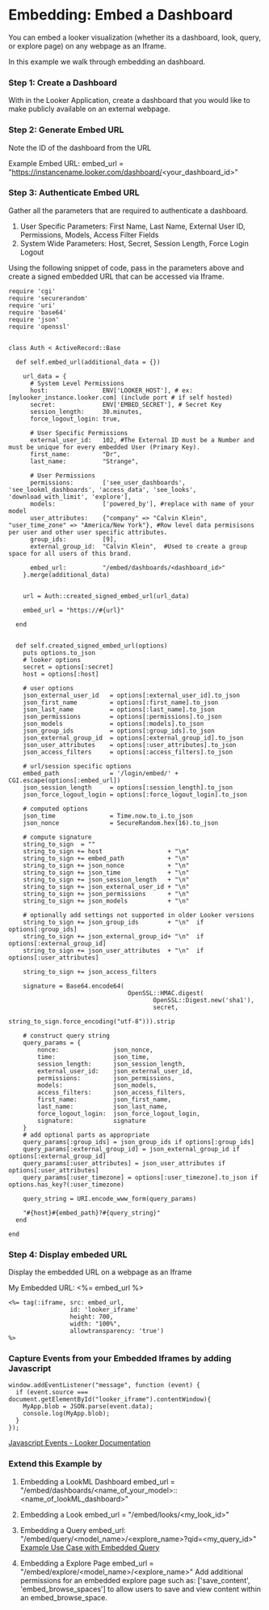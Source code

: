 
# Embedding: Embed a Dashboard


You can embed a looker visualization (whether its a dashboard, look, query, or explore page) on any webpage as an Iframe. 

In this example we walk through embedding an dashboard. 


### Step 1: Create a Dashboard
With in the Looker Application, create a dashboard that you would like to make publicly available on an external webpage. 


### Step 2: Generate Embed URL 

Note the ID of the dashboard from the URL

Example Embed URL: 
embed_url = "https://instancename.looker.com/dashboard/<your_dashboard_id>"



### Step 3: Authenticate Embed URL 

Gather all the parameters that are required to authenticate a dashboard. 
1. User Specific Parameters: First Name, Last Name, External User ID, Permissions, Models, Access Filter Fields
2. System Wide Parameters: Host, Secret, Session Length, Force Login Logout

Using the following snippet of code, pass in the parameters above and create a signed embedded URL that can be accessed via Iframe. 

```
require 'cgi'
require 'securerandom'
require 'uri'
require 'base64'
require 'json'
require 'openssl'


class Auth < ActiveRecord::Base

  def self.embed_url(additional_data = {})

    url_data = {
      # System Level Permissions        
      host:               ENV['LOOKER_HOST'], # ex: [mylooker_instance.looker.com] (include port # if self hosted)
      secret:             ENV['EMBED_SECRET'], # Secret Key 
      session_length:     30.minutes,
      force_logout_login: true,

      # User Specific Permissions
      external_user_id:   102, #The External ID must be a Number and must be unique for every embedded User (Primary Key). 
      first_name:         "Dr",
      last_name:          "Strange",

      # User Permissions
      permissions:        ['see_user_dashboards', 'see_lookml_dashboards', 'access_data', 'see_looks', 'download_with_limit', 'explore'], 
      models:             ['powered_by'], #replace with name of your model
      user_attributes:    {"company" => "Calvin Klein", "user_time_zone" => "America/New York"}, #Row level data permisisons per user and other user specific attributes.
      group_ids:          [9],
      external_group_id:  "Calvin Klein",  #Used to create a group space for all users of this brand. 
      
      embed_url:          "/embed/dashboards/<dashboard_id>"
    }.merge(additional_data)


    url = Auth::created_signed_embed_url(url_data)

    embed_url = "https://#{url}"

  end


  def self.created_signed_embed_url(options)
    puts options.to_json
    # looker options
    secret = options[:secret]
    host = options[:host]

    # user options
    json_external_user_id   = options[:external_user_id].to_json
    json_first_name         = options[:first_name].to_json
    json_last_name          = options[:last_name].to_json
    json_permissions        = options[:permissions].to_json
    json_models             = options[:models].to_json
    json_group_ids          = options[:group_ids].to_json
    json_external_group_id  = options[:external_group_id].to_json
    json_user_attributes    = options[:user_attributes].to_json
    json_access_filters     = options[:access_filters].to_json

    # url/session specific options
    embed_path              = '/login/embed/' + CGI.escape(options[:embed_url])
    json_session_length     = options[:session_length].to_json
    json_force_logout_login = options[:force_logout_login].to_json

    # computed options
    json_time               = Time.now.to_i.to_json
    json_nonce              = SecureRandom.hex(16).to_json

    # compute signature
    string_to_sign  = ""
    string_to_sign += host                  + "\n"
    string_to_sign += embed_path            + "\n"
    string_to_sign += json_nonce            + "\n"
    string_to_sign += json_time             + "\n"
    string_to_sign += json_session_length   + "\n"
    string_to_sign += json_external_user_id + "\n"
    string_to_sign += json_permissions      + "\n"
    string_to_sign += json_models           + "\n"

    # optionally add settings not supported in older Looker versions
    string_to_sign += json_group_ids        + "\n"  if options[:group_ids]
    string_to_sign += json_external_group_id+ "\n"  if options[:external_group_id]
    string_to_sign += json_user_attributes  + "\n"  if options[:user_attributes]

    string_to_sign += json_access_filters

    signature = Base64.encode64(
                                 OpenSSL::HMAC.digest(
                                        OpenSSL::Digest.new('sha1'),
                                        secret,
                                        string_to_sign.force_encoding("utf-8"))).strip

    # construct query string
    query_params = {
        nonce:               json_nonce,
        time:                json_time,
        session_length:      json_session_length,
        external_user_id:    json_external_user_id,
        permissions:         json_permissions,
        models:              json_models,
        access_filters:      json_access_filters,
        first_name:          json_first_name,
        last_name:           json_last_name,
        force_logout_login:  json_force_logout_login,
        signature:           signature
    }
    # add optional parts as appropriate
    query_params[:group_ids] = json_group_ids if options[:group_ids]
    query_params[:external_group_id] = json_external_group_id if options[:external_group_id]
    query_params[:user_attributes] = json_user_attributes if options[:user_attributes]
    query_params[:user_timezone] = options[:user_timezone].to_json if options.has_key?(:user_timezone)

    query_string = URI.encode_www_form(query_params)

    "#{host}#{embed_path}?#{query_string}"
  end

end
```

### Step 4: Display embeded URL
Display the embedded URL on a webpage as an Iframe

My Embedded URL: <%= embed_url %> 
<br/>

```
<%= tag(:iframe, src: embed_url,
                 id: 'looker_iframe'
                 height: 700,
                 width: "100%", 
                 allowtransparency: 'true')
%>
```

### Capture Events from your Embedded Iframes by adding Javascript 

```
window.addEventListener("message", function (event) {
  if (event.source === document.getElementById("looker_iframe").contentWindow){
    MyApp.blob = JSON.parse(event.data); 
    console.log(MyApp.blob);
  }
});
```
[Javascript Events - Looker Documentation](https://discourse.looker.com/t/javascript-embedded-iframe-events/2298 "JS Events")


### Extend this Example  by

1. Embedding a LookML Dashboard
embed_url = "/embed/dashboards/<name_of_your_model>::<name_of_lookML_dashboard>"

2. Embedding a Look
embed_url = "/embed/looks/<my_look_id>"

3. Embedding a Query
embed_url: "/embed/query/<model_name>/<explore_name>?qid=<my_query_id>"
[Example Use Case with Embedded Query](https://github.com/llooker/powered_by_modules/blob/master/Use%20Cases/Field%20Picker.md "Metrics Selector")

4. Embedding a Explore Page
embed_url = "/embed/explore/<model_name>/<explore_name>"
Add additional permissions for an embedded explore page such as: ['save_content', 'embed_browse_spaces'] to allow users to save and view content within an embed_browse_space. 






